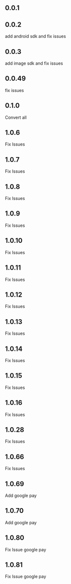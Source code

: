 ## 0.0.1

## 0.0.2
add android sdk and fix issues

## 0.0.3
add image sdk and fix issues


## 0.0.49
fix issues
## 0.1.0
Convert all 
## 1.0.6
Fix Issues
## 1.0.7
Fix Issues
## 1.0.8
Fix Issues
## 1.0.9
Fix Issues
## 1.0.10
Fix Issues
## 1.0.11
Fix Issues
## 1.0.12
Fix Issues
## 1.0.13
Fix Issues
## 1.0.14
Fix Issues
## 1.0.15
Fix Issues
## 1.0.16
Fix Issues
## 1.0.28
Fix Issues
## 1.0.66
Fix Issues
## 1.0.69
Add google pay
## 1.0.70
Add google pay
## 1.0.80
Fix Issue google pay
## 1.0.81
Fix Issue google pay